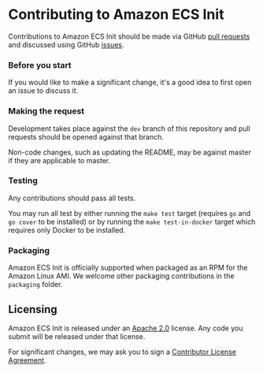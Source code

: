 # Contributing to Amazon ECS Init

Contributions to Amazon ECS Init should be made via GitHub [pull
requests](https://github.com/aws/amazon-ecs-init/pulls) and discussed using
GitHub [issues](https://github.com/aws/amazon-ecs-init/issues).

### Before you start

If you would like to make a significant change, it's a good idea to first open
an issue to discuss it.

### Making the request

Development takes place against the `dev` branch of this repository and pull
requests should be opened against that branch.

Non-code changes, such as updating the README, may be against master if they are
applicable to master.

### Testing

Any contributions should pass all tests.

You may run all test by either running the `make test` target (requires `go`
and `go cover` to be installed) or by running the `make test-in-docker` target
which requires only Docker to be installed.

### Packaging

Amazon ECS Init is officially supported when packaged as an RPM for the Amazon
Linux AMI.  We welcome other packaging contributions in the `packaging` folder.

## Licensing

Amazon ECS Init is released under an [Apache
2.0](http://aws.amazon.com/apache-2-0/) license. Any code you submit will be
released under that license.

For significant changes, we may ask you to sign a [Contributor License
Agreement](http://en.wikipedia.org/wiki/Contributor_License_Agreement).